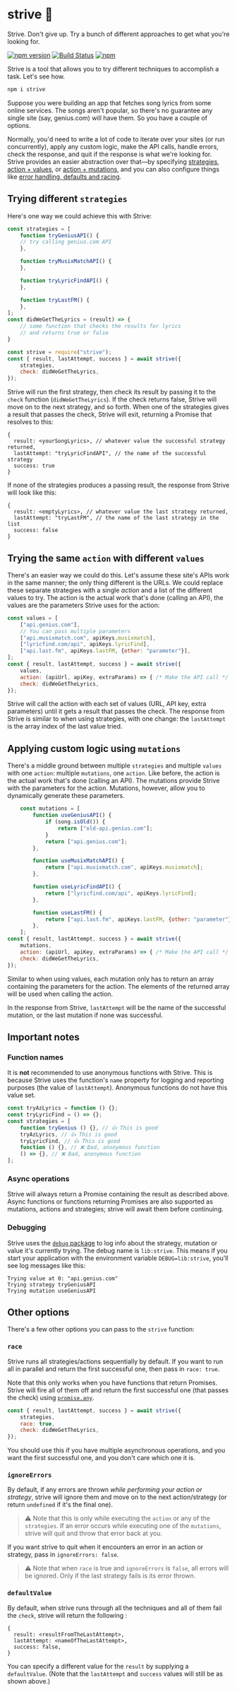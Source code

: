 # strive 💪

Strive. Don't give up. Try a bunch of different approaches to get what you're looking for.

[![npm version](https://badge.fury.io/js/strive.svg)](https://badge.fury.io/js/strive)
[![Build Status](https://travis-ci.com/shalvah/strive.svg?branch=master)](https://travis-ci.com/shalvah/strive)
[![npm](https://img.shields.io/npm/dt/strive)](https://www.npmjs.com/package/strive)

Strive is a tool that allows you to try different techniques to accomplish a task. Let's see how.

```bash
npm i strive
```

Suppose you were building an app that fetches song lyrics from some online services. The songs aren't popular, so there's no guarantee any single site (say, genius.com) will have them. So you have a couple of options.

Normally, you'd need to write a lot of code to iterate over your sites (or run concurrently), apply any custom logic, make the API calls, handle errors, check the response, and quit if the response is what we're looking for. Strive provides an easier abstraction over that—by specifying [strategies](#trying-different-strategies), [action + values](#trying-the-same-action-with-different-values), or [action + mutations](#applying-custom-logic-using-mutations), and you can also configure things like [error handling, defaults and racing](#other-options).

## Trying different `strategies`
Here's one way we could achieve this with Strive:
```js
const strategies = [
    function tryGeniusAPI() {
    // try calling genius.com API
    },

    function tryMusixMatchAPI() {
    },

    function tryLyricFindAPI() {
    },

    function tryLastFM() {
    },
];
const didWeGetTheLyrics = (result) => {
    // some function that checks the results for lyrics
    // and returns true or false
}

const strive = require("strive");
const { result, lastAttempt, success } = await strive({
    strategies,
    check: didWeGetTheLyrics,
});
```

Strive will run the first strategy, then check its result by passing it to the `check` function (`didWeGetTheLyrics`). If the check returns false, Strive will move on to the next strategy, and so forth. When one of the strategies gives a result that passes the check, Strive will exit, returning a Promise that resolves to this:
```
{
  result: <yourSongLyrics>, // whatever value the successful strategy returned,
  lastAttempt: "tryLyricFindAPI", // the name of the successful strategy
  success: true
}
``` 

If none of the strategies produces a passing result, the response from Strive will look like this:
```
{
  result: <emptyLyrics>, // whatever value the last strategy returned,
  lastAttempt: "tryLastFM", // the name of the last strategy in the list
  success: false
}
``` 

## Trying the same `action` with different `values`
There's an easier way we could do this. Let's assume these site's APIs work in the same manner; the only thing different is the URLs. We could replace these separate strategies with a single _action_ and a list of the different values to try. The action is the actual work that's done (calling an API), the values are the parameters Strive uses for the action:

```js
const values = [
    ["api.genius.com"],
    // You can pass multiple parameters
    ["api.musixmatch.com", apiKeys.musixmatch],
    ["lyricfind.com/api", apiKeys.lyricFind],
    ["api.last.fm", apiKeys.lastFM, {other: "parameter"}],
];
const { result, lastAttempt, success } = await strive({
    values,
    action: (apiUrl, apiKey, extraParams) => { /* Make the API call */ },
    check: didWeGetTheLyrics,
});
```

Strive will call the action with each set of values (URL, API key, extra parameters) until it gets a result that passes the check. The response from Strive is similar to when using strategies, with one change: the `lastAttempt` is the array index of the last value tried. 

## Applying custom logic using `mutations`
There's a middle ground between multiple `strategies` and multiple `values` with one `action`: multiple `mutations`, one `action`. Like before, the action is the actual work that's done (calling an API). The mutations provide Strive with the parameters for the action. Mutations, however, allow you to dynamically generate these parameters.


```js
    const mutations = [
        function useGeniusAPI() {
            if (song.isOld()) {
                return ["old-api.genius.com"];
            }
            return ["api.genius.com"];
        },

        function useMusixMatchAPI() {
            return ["api.musixmatch.com", apiKeys.musixmatch];
        },

        function useLyricFindAPI() {
            return ["lyricfind.com/api", apiKeys.lyricFind];
        },

        function useLastFM() {
            return ["api.last.fm", apiKeys.lastFM, {other: "parameter"}];
        },
    ];
const { result, lastAttempt, success } = await strive({
    mutations,
    action: (apiUrl, apiKey, extraParams) => { /* Make the API call */ },
    check: didWeGetTheLyrics,
});
```

Similar to when using values, each mutation only has to return an array containing the parameters for the action. The elements of the returned array will be used when calling the action. 

In the response from Strive, `lastAttempt` will be the name of the successful mutation, or the last mutation if none was successful.

## Important notes
### Function names
It is **not** recommended to use anonymous functions with Strive. This is because Strive uses the function's `name` property for logging and reporting purposes (the value of `lastAttempt`). Anonymous functions do not have this value set.

```js
const tryAzLyrics = function () {};
const tryLyricFind = () => {};
const strategies = [
    function tryGenius () {}, // 👍 This is good
    tryAzLyrics, // 👍 This is good
    tryLyricFind, // 👍 This is good
    function () {}, // ❌ Bad, anonymous function 
    () => {}, // ❌ Bad, anonymous function 
];
```

### Async operations
Strive will always return a Promise containing the result as described above. Async functions or functions returning Promises are also supported as mutations, actions and strategies; strive will await them before continuing. 

### Debugging
Strive uses the [`debug` package](https://www.npmjs.com/package/debug) to log info about the strategy, mutation or value it's currently trying. The debug name is `lib:strive`. This means if you start your application with the environment variable `DEBUG=lib:strive`, you'll see log messages like this:

```
Trying value at 0: "api.genius.com"
Trying strategy tryGeniusAPI
Trying mutation useGeniusAPI
```

## Other options
There's a few other options you can pass to the `strive` function:

### `race`
Strive runs all strategies/actions sequentially by default. If you want to run all in parallel and return the first successful one, then pass in `race: true`.

Note that this only works when you have functions that return Promises. Strive will fire all of them off and return the first successful one (that passes the check) using [`promise.any`](https://www.npmjs.com/package/promise.any).
 
```javascript
const { result, lastAttempt, success } = await strive({
    strategies,
    race: true,
    check: didWeGetTheLyrics,
});
```

You should use this if you have multiple asynchronous operations, and you want the first successful one, and you don't care which one it is. 

### `ignoreErrors`
By default, if any errors are thrown _while performing your action or strategy_, strive will ignore them and move on to the next action/strategy (or return `undefined` if it's the final one).

> ⚠ Note that this is only while executing the `action` or any of the `strategies`. If an error occurs while executing one of the `mutations`, strive will quit and throw that error back at you.

If you want strive to quit when it encounters an error in an action or strategy, pass in `ignoreErrors: false`.

> ⚠ Note that when `race` is true and `ignoreErrors` is `false`, all errors will be ignored. Only if the last strategy fails is its error thrown.

### `defaultValue`
By default, when strive runs through all the techniques and all of them fail the `check`, strive will return the following :

```
{
  result: <resultFromTheLastAttempt>,
  lastAttempt: <nameOfTheLastAttempt>,
  success: false,
}
```

You can specify a different value for the `result` by supplying a `defaultValue`. (Note that the `lastAttempt` and `success` values will still be as shown above.)

